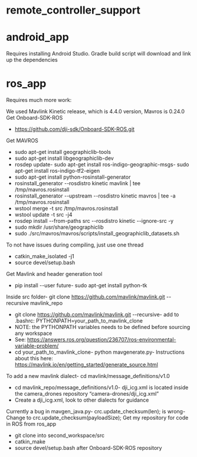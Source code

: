 # remote_controller_support

# android_app
Requires installing Android Studio. Gradle build script will download and link up the dependencies

# ros_app
Requires much more work:

We used Mavlink Kinetic release, which is 4.4.0 version, Mavros is 0.24.0
Get Onboard-SDK-ROS
- https://github.com/dji-sdk/Onboard-SDK-ROS.git

Get MAVROS
- sudo apt-get install geographiclib-tools
- sudo apt-get install libgeographiclib-dev
- rosdep update- sudo apt-get install ros-indigo-geographic-msgs- sudo apt-get install ros-indigo-tf2-eigen
- sudo apt-get install python-rosinstall-generator
- rosinstall_generator --rosdistro kinetic mavlink | tee /tmp/mavros.rosinstall
- rosinstall_generator --upstream --rosdistro kinetic mavros | tee -a /tmp/mavros.rosinstall
- wstool merge -t src /tmp/mavros.rosinstall
- wstool update -t src -j4
- rosdep install --from-paths src --rosdistro kinetic --ignore-src -y
- sudo mkdir /usr/share/geographiclib
- sudo ./src/mavros/mavros/scripts/install_geographiclib_datasets.sh

To not have issues during compiling, just use one thread
- catkin_make_isolated -j1
- source devel/setup.bash

Get Mavlink and header generation tool
- pip install --user future- sudo apt-get install python-tk

Inside src folder- git clone https://github.com/mavlink/mavlink.git --recursive mavlink_repo
- git clone https://github.com/mavlink/mavlink.git --recursive- add to .bashrc: PYTHONPATH=your_path_to_mavlink_clone
- NOTE: the PYTHONPATH variables needs to be defined before sourcing any workspace
- See: https://answers.ros.org/question/236707/ros-environmental-variable-problem/
- cd your_path_to_mavlink_clone- python mavgenerate.py- Instructions about this here: https://mavlink.io/en/getting_started/generate_source.html

To add a new mavlink dialect- cd mavlink/message_definitions/v1.0
- cd mavlink_repo/message_definitions/v1.0- dji_icg.xml is located inside the camera_drones repository “camera-drones/dji_icg.xml”
- Create a dji_icg.xml, look to other dialects for guidance

Currently a bug in mavgen_java.py- crc.update_checksum(len); is wrong- Change to crc.update_checksum(payloadSize);
Get my repository for code in ROS from ros_app
- git clone into second_workspace/src
- catkin_make
- source devel/setup.bash after Onboard-SDK-ROS repository
